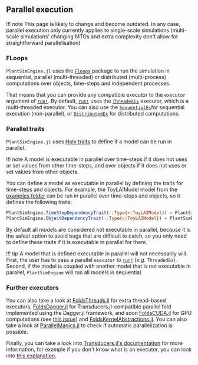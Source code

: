 ## Parallel execution

!!! note
    This page is likely to change and become outdated. In any case, parallel execution only currently applies to single-scale simulations (multi-scale simulations' changing MTGs and extra complexity don't allow for straightforward parallelisation)

### FLoops

`PlantSimEngine.jl` uses the [`Floops`](https://juliafolds.github.io/FLoops.jl/stable/) package to run the simulation in sequential, parallel (multi-threaded) or distributed (multi-process) computations over objects, time-steps and independent processes. 

That means that you can provide any compatible executor to the `executor` argument of [`run!`](@ref). By default, [`run!`](@ref) uses the [`ThreadedEx`](https://juliafolds.github.io/FLoops.jl/stable/reference/api/#executor) executor, which is a multi-threaded executor. You can also use the [`SequentialEx`](https://juliafolds.github.io/Transducers.jl/dev/reference/manual/#Transducers.SequentialEx)for sequential execution (non-parallel), or [`DistributedEx`](https://juliafolds.github.io/Transducers.jl/dev/reference/manual/#Transducers.DistributedEx) for distributed computations.

### Parallel traits

`PlantSimEngine.jl` uses [Holy traits](https://invenia.github.io/blog/2019/11/06/julialang-features-part-2/) to define if a model can be run in parallel.

!!! note
    A model is executable in parallel over time-steps if it does not uses or set values from other time-steps, and over objects if it does not uses or set values from other objects.

You can define a model as executable in parallel by defining the traits for time-steps and objects. For example, the ToyLAIModel model from the [examples folder](https://github.com/VirtualPlantLab/PlantSimEngine.jl/tree/main/examples) can be run in parallel over time-steps and objects, so it defines the following traits:

```julia
PlantSimEngine.TimeStepDependencyTrait(::Type{<:ToyLAIModel}) = PlantSimEngine.IsTimeStepIndependent()
PlantSimEngine.ObjectDependencyTrait(::Type{<:ToyLAIModel}) = PlantSimEngine.IsObjectIndependent()
```

By default all models are considered not executable in parallel, because it is the safest option to avoid bugs that are difficult to catch, so you only need to define these traits if it is executable in parallel for them.

!!! tip
    A model that is defined executable in parallel will not necessarily will. First, the user has to pass a parallel `executor` to [`run!`](@ref) (*e.g.* `ThreadedEx`). Second, if the model is coupled with another model that is not executable in parallel, `PlantSimEngine` will run all models in sequential.

### Further executors

You can also take a look at [FoldsThreads.jl](https://github.com/JuliaFolds/FoldsThreads.jl) for extra thread-based executors, [FoldsDagger.jl](https://github.com/JuliaFolds/FoldsDagger.jl) for 
Transducers.jl-compatible parallel fold implemented using the Dagger.jl framework, and soon [FoldsCUDA.jl](https://github.com/JuliaFolds/FoldsCUDA.jl) for GPU computations 
(see [this issue](https://github.com/VirtualPlantLab/PlantSimEngine.jl/issues/22)) and [FoldsKernelAbstractions.jl](https://github.com/JuliaFolds/FoldsKernelAbstractions.jl). You can also take a look at 
[ParallelMagics.jl](https://github.com/JuliaFolds/ParallelMagics.jl) to check if automatic parallelization is possible.

Finally, you can take a look into [Transducers.jl's documentation](https://github.com/JuliaFolds/Transducers.jl) for more information, for example if you don't know what is an executor, you can look into [this explanation](https://juliafolds.github.io/Transducers.jl/stable/explanation/glossary/#glossary-executor).
